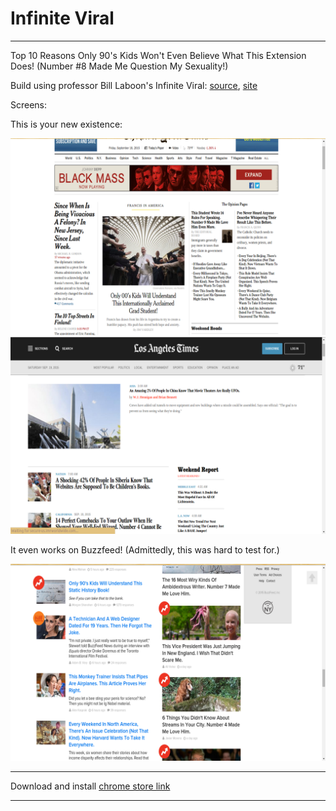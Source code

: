 # Infinite Viral

---

Top 10 Reasons Only 90's Kids Won't Even Believe What This Extension Does! (Number #8 Made Me Question My Sexuality!)

Build using professor Bill Laboon's Infinite Viral: [source](https://github.com/laboon/viral_gen), [site](http://infiniteviral.com/)

Screens:

This is your new existence:

![NYT Screenshot](/infiniteviralnytscreen.png?raw=true "New York Times")
![LA Times Screenshot](/infinitevirallatscreen.png?raw=true "LA Times")

It even works on Buzzfeed! (Admittedly, this was hard to test for.)

![Buzzfeed Screenshot](/infiniteviralbfscreen.png?raw=true "Buzzfeed")

---

Download and install [chrome store link](https://chrome.google.com/webstore/detail/infinite-viral/gejghfapdoblkdeghocaggoalocccacg "on the chrome store")

---
